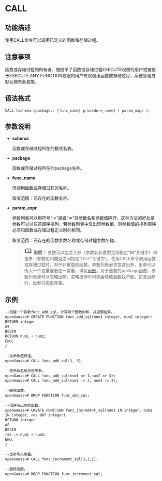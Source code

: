 # CALL<a name="ZH-CN_TOPIC_0289900888"></a>

## 功能描述<a name="zh-cn_topic_0283137636_zh-cn_topic_0237122088_zh-cn_topic_0059778236_s17e49a7670334c61978f059adf2cb65d"></a>

使用CALL命令可以调用已定义的函数和存储过程。

## 注意事项<a name="zh-cn_topic_0283137636_zh-cn_topic_0237122088_zh-cn_topic_0059778236_sdf7f29bdebc44178a9581f41f4257f09"></a>

函数或存储过程的所有者、被授予了函数或存储过程EXECUTE权限的用户或被授予EXECUTE ANY FUNCTION权限的用户有权调用函数或存储过程，系统管理员默认拥有此权限。

## 语法格式<a name="zh-cn_topic_0283137636_zh-cn_topic_0237122088_zh-cn_topic_0059778236_sdf8eb47ae3d945fea7582a7753cdd985"></a>

```
CALL [schema.|package.] {func_name| procedure_name} ( param_expr );
```

## 参数说明<a name="zh-cn_topic_0283137636_zh-cn_topic_0237122088_zh-cn_topic_0059778236_sf183d9684eb54414b8f5c370a1c7038b"></a>

-   **schema**

    函数或存储过程所在的模式名称。

-   **package**

    函数或存储过程所在的package名称。

-   **func\_name**

    所调用函数或存储过程的名称。

    取值范围：已存在的函数名称。

-   **param\_expr**

    参数列表可以用符号“:=”或者“=\>”将参数名和参数值隔开，这种方法的好处是参数可以以任意顺序排列。若参数列表中仅出现参数值，则参数值的排列顺序必须和函数或存储过程定义时的相同。

    取值范围：已存在的函数参数名称或存储过程参数名称。

    >![](public_sys-resources/icon-note.gif) **说明：** 
    >参数可以包含入参（参数名和类型之间指定“IN”关键字）和出参（参数名和类型之间指定“OUT”关键字），使用CALL命令调用函数或存储过程时，对于非重载的函数，参数列表必须包含出参，出参可以传入一个变量或者任一常量，详见[示例](#zh-cn_topic_0283137636_zh-cn_topic_0237122088_zh-cn_topic_0059778236_s299dc001fa4b48cd9b56412a73db23c0)。对于重载的package函数，参数列表里可以忽略出参，忽略出参时可能会导致函数找不到。包含出参时，出参只能是常量。


## 示例<a name="zh-cn_topic_0283137636_zh-cn_topic_0237122088_zh-cn_topic_0059778236_s299dc001fa4b48cd9b56412a73db23c0"></a>

```
--创建一个函数func_add_sql，计算两个整数的和，并返回结果。
openGauss=# CREATE FUNCTION func_add_sql(num1 integer, num2 integer) RETURN integer
AS
BEGIN
RETURN num1 + num2;
END;
/

--按参数值传递。
openGauss=# CALL func_add_sql(1, 3);

--使用命名标记法传参。
openGauss=# CALL func_add_sql(num1 => 1,num2 => 3);
openGauss=# CALL func_add_sql(num2 := 2, num1 := 3);

--删除函数。
openGauss=# DROP FUNCTION func_add_sql;

--创建带出参的函数。
openGauss=# CREATE FUNCTION func_increment_sql(num1 IN integer, num2 IN integer, res OUT integer)
RETURN integer
AS
BEGIN
res := num1 + num2;
END;
/

--出参传入常量。
openGauss=# CALL func_increment_sql(1,2,1);

--删除函数。
openGauss=# DROP FUNCTION func_increment_sql;
```

